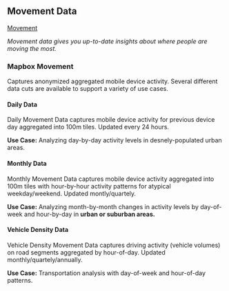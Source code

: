 ## Movement Data
[Movement](https://mapbox.github.io/movement-sample/)

*Movement data gives you up-to-date insights about where people are moving the most.*

### Mapbox Movement

Captures anonymized aggregated mobile device activity. Several different data cuts are available to support a variety of use cases.

#### Daily Data

Daily Movement Data captures mobile device activity for previous device day aggregated into 100m tiles.
Updated every 24 hours.

**Use Case:** Analyzing day-by-day activity levels in desnely-populated urban areas.

#### Monthly Data

Monthly Movement Data captures mobile device activity aggregated into 100m tiles with hour-by-hour activity patterns for atypical weekday/weekend.
Updated montly/quartely.

**Use Case:** Analyzing month-by-month changes in activity levels by day-of-week and hour-by-day in **urban or suburban areas.**

#### Vehicle Density Data

Vehicle Density Movement Data captures driving activity (vehicle volumes) on road segments aggregated by hour-of-day.
Updated monthly/quartely/annually.

**Use Case:** Transportation analysis with day-of-week and hour-of-day patterns.

